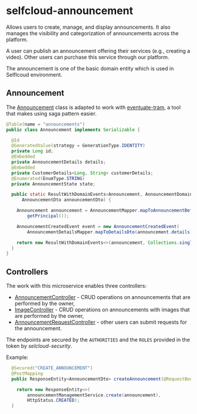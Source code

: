 # selfcloud-announcement
Allows users to create, manage, and display announcements. It also manages the visibility and categorization of announcements across the platform.

A user can publish an announcement offering their services (e.g., creating a video).
Other users can purchase this service through our platform.

The announcement is one of the basic domain entity which is used in Selflcoud environment.

## Announcement
The [Announcement](selfcloud-announcement-domain/src/main/java/pl/selfcloud/announcement/domain/model/Announcement.java) 
class is adapted to work with [eventuate-tram](https://eventuate.io/abouteventuatetram.html),
a tool that makes using saga pattern easier.

```java
@Table(name = "announcements")
public class Announcement implements Serializable {

  @Id
  @GeneratedValue(strategy = GenerationType.IDENTITY)
  private Long id;
  @Embedded
  private AnnouncementDetails details;
  @Embedded
  private CustomerDetails<Long, String> customerDetails;
  @Enumerated(EnumType.STRING)
  private AnnouncementState state;

  public static ResultWithDomainEvents<Announcement, AnnouncementDomainEvent> create(
      AnnouncementDto announcementDto) {

    Announcement announcement = AnnouncementMapper.mapToAnnouncementBeforeCreating(announcementDto,
        getPrincipal());

    AnnouncementCreatedEvent event = new AnnouncementCreatedEvent(
        AnnouncementDetailsMapper.mapToDetailsDto(announcement.details));

    return new ResultWithDomainEvents<>(announcement, Collections.singletonList(event));
  }
}
```

## Controllers
The work with this microservice enables three controllers:
* [AnnouncementController](selfcloud-announcement-web/src/main/java/pl/selfcloud/announcement/web/controller/AnnouncementController.java) -
CRUD operations on announcements that are performed by the owner,
* [ImageController](selfcloud-announcement-web/src/main/java/pl/selfcloud/announcement/web/controller/ImageController.java) -
  CRUD operations on announcements with images that are performed by the owner,
* [AnnouncementRequestController](selfcloud-announcement-web/src/main/java/pl/selfcloud/announcement/web/controller/AnnouncementRequestController.java) -
other users can submit requests for the announcement.

The endpoints are secured by the `AUTHORITIES` and the `ROLES` provided in the token by 
_selcloud-security_.

Example:
```java
  @Secured("CREATE_ANNOUNCEMENT")
  @PostMapping
  public ResponseEntity<AnnouncementDto> createAnnouncement(@RequestBody final AnnouncementDto announcement) {

    return new ResponseEntity<>(
        announcementManagementService.create(announcement),
        HttpStatus.CREATED);
  }

```